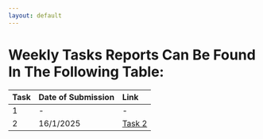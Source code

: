 ```yaml
---
layout: default
---
```


# Weekly Tasks Reports Can Be Found In The Following Table:

| Task         | Date of Submission         | Link         |
|:-------------|:---------------------------|:-------------|
| 1            | -                          | -            |
| 2            | 16/1/2025                  | [Task 2](./another-page.html)|
